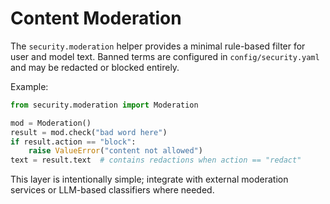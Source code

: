 # Content Moderation

The `security.moderation` helper provides a minimal rule-based filter for user
and model text. Banned terms are configured in `config/security.yaml` and may
be redacted or blocked entirely.

Example:

```python
from security.moderation import Moderation

mod = Moderation()
result = mod.check("bad word here")
if result.action == "block":
    raise ValueError("content not allowed")
text = result.text  # contains redactions when action == "redact"
```

This layer is intentionally simple; integrate with external moderation services
or LLM-based classifiers where needed.
